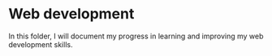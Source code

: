 # Web development

In this folder, I will document my progress in learning and improving my web development skills.

